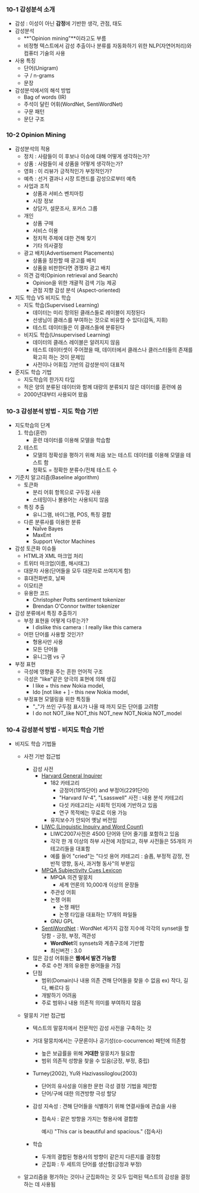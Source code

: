 ### 10-1 감성분석 소개

+ 감성 : 이성이 아닌 **감정**에 기반한 생각, 관점, 태도
+ 감성분석
  + **"Opinion mining"**이라고도 부름
  + 비정형 텍스트에서 감성 추출이나 분류를 자동화하기 위한 NLP(자연어처리)와 컴퓨터 기술의 사용
+ 사용 특징
  + 단어(Unigram)
  + 구 / n-grams 
  + 문장
+ 감성분석에서의 해석 방법
  + Bag of words (IR)
  + 주석이 달린 어휘(WordNet, SentiWordNet)
  + 구문 패턴
  + 문단 구조

### 10-2 Opinion Mining

+ 감성분석의 적용
  + 정치 : 사람들이 이 후보나 이슈에 대해 어떻게 생각하는가?
  + 상품 : 사람들이 새 상품을 어떻게 생각하는가?
  + 영화 : 이 리뷰가 긍적적인가 부정적인가?
  + 예측 : 선거 결과나 시장 트렌드를 감성으로부터 예측
  + 사업과 조직
    + 상품과 서비스 벤치마킹
    + 시장 정보
    + 상담가, 설문조사, 포커스 그룹
  + 개인
    + 상품 구매
    + 서비스 이용
    + 정치적 주제에 대한 견해 찾기
    + 기타 의사결정
  + 광고 배치(Advertisement Placements)
    + 상품을 칭찬할 때 광고를 배치
    + 상품을 비판한다면 경쟁자 광고 배치
  + 의견 검색(Opinion retrieval and Search)
    + Opinion을 위한 개괄적 검색 기능 제공
    + 관점 지향 감성 분석 (Aspect-oriented)
+ 지도 학습 VS 비지도 학습
  + 지도 학습(Supervised Learning)
    + 데이터는 미리 정의된 클래스들로 레이블이 지정된다
    + 선생님이 클래스를 부여하는 것으로 비유할 수 있다(감독, 지휘)
    + 테스트 데이터들은 이 클래스들에 분류된다
  + 비지도 학습(Unsupervised Learning)
    + 데이터의 클래스 레이블은 알려지지 않음
    + 테스트 데이터셋이 주어졌을 때, 데이터에서 클래스나 클러스터들의 존재를 확고히 하는 것이 문제임
    + 사전이나 어휘집 기반의 감성분석이 대표적
+ 준지도 학습 기법
  + 지도학습의 한가지 타입
  + 적은 양의 분류된 데이터와 함께 대량의 분류되지 않은 데이터를 훈련에 씀
  + 2000년대부터 사용되어 왔음

### 10-3 감성분석 방법 - 지도 학습 기반

+ 지도학습의 단계
  1. 학습(훈련)
     + 훈련 데이터를 이용해 모델을 학습함
  2. 테스트
     + 모델의 정확성을 평하기 위해 처음 보는 테스트 데이터를 이용해 모델을 테스트 함
     + 정확도 = 정확한 분류수/전체 테스트 수
+ 기준치 알고리즘(Baseline algorithm)
  + 토큰화
    + 분리 어휘 항목으로 구두점 사용
    + 스테밍이나 불용어는 사용되지 않음
  + 특징 추출
    + 유니그램, 바이그램, POS, 특징 결합
  + 다른 분류사를 이용한 분류
    + NaÏve Bayes
    + MaxEnt
    + Support Vector Machines
+ 감성 토큰화 이슈들
  + HTML과 XML 마크업 처리
  +  트위터 마크업(이름, 해시태그)
  + 대문자 사용(단어들을 모두 대문자로 쓰여지게 함)
  + 휴대전화번호, 날짜
  + 이모티콘
  + 유용한 코드
    + Christopher Potts sentiment tokenizer
    + Brendan O'Connor twitter tokenizer
+ 감성 분류에서 특징 추출하기
  + 부정 표현을 어떻게 다루는가?
    + I dislike this camera : I really like this camera
  + 어떤 단어를 사용할 것인가?
    + 형용사만 사용
    + 모든 단어들
    + 유니그램 vs 구
+ 부정 표현
  + 극성에 영향을 주는 흔한 언어적 구조
  + 극성은 "like"같은 양극의 표현에 의해 생김
    + I like + this new Nokia model,
    + Ido [not like + ] - this new Nokia model,
  + 부정표현 모델링을 위한 특징들
    + "_"가 쓰인 구두점 표시가 나올 때 까지 모든 단어를 고려함
    + I do not NOT_like NOT_this NOT_new NOT_Nokia NOT_model

### 10-4 감성분석 방법 - 비지도 학습 기반

+ 비지도 학습 기법들

  + 사전 기반 접근법

    + 감성 사전
      + [Harvard General Inquirer](http://www.wjh.harvard.edu/~inquirer)
        + 182 카테고리
          + 긍정어(1915단어) and 부정어(2291단어)
          + "Harvard IV-4", "Lsasswell" 사전 : 내용 분석 카테고리
          + 다섯 카테고리는 사회적 인지에 기반하고 있음
          + 연구 목적에는 무료로 이용 가능
        + 유지보수가 안되어 옛날 버전임
      + [LIWC (Linguistic Inquiry and Word Count)](http://www.liwc.net)
        + LIWC2007사전은 4500 단어와 단어 줄기를 포함하고 있음
        + 각각 한 개 이상의 하부 사전에 저장되고, 하부 사전들은 55개의 카테고리들을 대표함
        + 예를 들어 "cried"는 "다섯 용어 카테고리 : 슬픔, 부정적 감정, 전반적 영향, 동사, 과거형 동사"의 부분임
      + [MPQA Subjectivity Cues Lexicon](http://www.cs.pitt.edu/mpqa/subj_lexicon.html)
        + MPQA 의견 말뭉치
          + 세계 언론의 10,000개 이상의 문장들
        + 주관성 어휘
        + 논쟁 어휘
          + 논쟁 패턴
          + 논쟁 타입을 대표하는 17개의 파일들
        + GNU GPL
      + [SentiWordNet](http://sentiwordnet.isti.cnr,it/) : WordNet 세가지 감정 지수에 각각의 synset을 할당함 - 긍정, 부정, 객관성
        + **WordNet**의 synsets와 계층구조에 기반함
        + 최신버전 : 3.0
    + 많은 감성 어휘들은 **웹에서 발견 가능함**
      + 주로 수천 개의 유용한 용어들을 가짐
    + 단점
      + 범위(Domain)나 내용 의존 견해 단어들을 찾을 수 없음 ex) 작다, 길다, 빠르다 등
      + 개발하기 어려움
      + 주로 범위나 내용 의존적 의미를 부여하지 않음

  + 말뭉치 기반 접근법

    + 텍스트의 말뭉치에서 전문적인 감성 사전을 구축하는 것

    + 거대 말뭉치에서는 구문론이나 공기성(co-cocurrence) 패턴에 의존함

      + 높은 보급률을 위해 **거대한** 말뭉치가 필요함
      + 범위 의존적 성향을 찾을 수 있음(긍정, 부정, 중립)

    + Turney(2002), Yu와 Hazivassiloglou(2003)

      + 단어의 유사성을 이용한 문헌 극성 결정 기법을 제안함
      + 단어/구에 대한 의견방향 극성 할당

    + 감성 지속성 : 견해 단어들을 식별하기 위해 연결사들에 관습을 사용

      + 접속사 : 같은 방향을 가지는 형용사에 결합함

        예시) "This car is beautiful and spacious." (접속사)

    + 학습

      + 두개의 결합된 형용사의 방향이 같은지 다른지를 결정함
      + 군집화 : 두 세트의 단어를 생산함(긍정과 부정)

  + 알고리즘을 평가하는 것이나 군집화하는 것 모두 입력된 텍스트의 감성을 결정하는 데 사용됨

